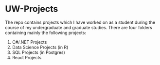 # UW-Projects

The repo contains projects which I have worked on as a student during the course of my undergraduate and graduate studies. There are four folders containing mainly the following projects:

1. C#/.NET Projects
2. Data Science Projects (in R)
3. SQL Projects (in Postgres)
4. React Projects